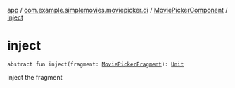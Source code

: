 [app](../../index.md) / [com.example.simplemovies.moviepicker.di](../index.md) / [MoviePickerComponent](index.md) / [inject](./inject.md)

# inject

`abstract fun inject(fragment: `[`MoviePickerFragment`](../../com.example.simplemovies.moviepicker/-movie-picker-fragment/index.md)`): `[`Unit`](https://kotlinlang.org/api/latest/jvm/stdlib/kotlin/-unit/index.html)

inject the fragment

